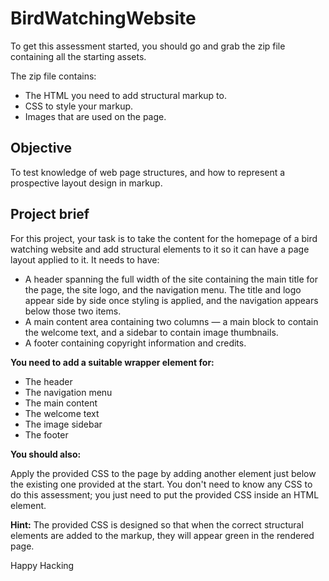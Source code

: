 # BirdWatchingWebsite

To get this assessment started, you should go and grab the zip file containing all the starting assets.

The zip file contains:

* The HTML you need to add structural markup to.
* CSS to style your markup.
* Images that are used on the page.

## Objective	

To test knowledge of web page structures, and how to represent a prospective layout design in markup.

## Project brief

For this project, your task is to take the content for the homepage of a bird watching website and add structural elements to it so it can have a page layout applied to it. It needs to have:

* A header spanning the full width of the site containing the main title for the page, the site logo, and the navigation menu. The title and logo appear side by side once styling is applied, and the navigation appears below those two items.
* A main content area containing two columns — a main block to contain the welcome text, and a sidebar to contain image thumbnails.
* A footer containing copyright information and credits.


**You need to add a suitable wrapper element for:**

* The header
* The navigation menu
* The main content
* The welcome text
* The image sidebar
* The footer

**You should also:**

Apply the provided CSS to the page by adding another <link> element just below the existing one provided at the start.
You don't need to know any CSS to do this assessment; you just need to put the provided CSS inside an HTML element.

**Hint:** The provided CSS is designed so that when the correct structural elements are added to the markup, they will appear green in the rendered page.

Happy Hacking
